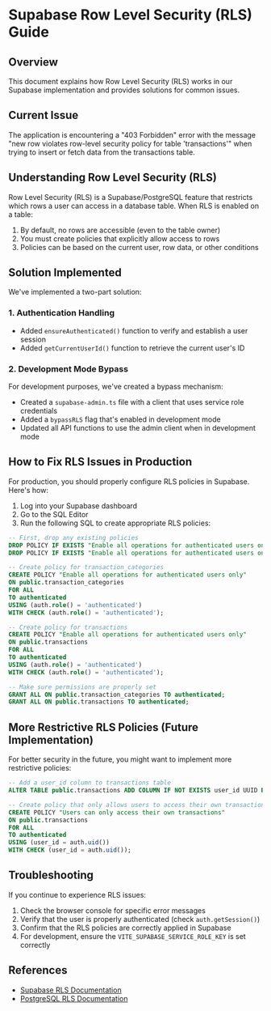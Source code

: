 # Supabase Row Level Security (RLS) Guide

## Overview

This document explains how Row Level Security (RLS) works in our Supabase implementation and provides solutions for common issues.

## Current Issue

The application is encountering a "403 Forbidden" error with the message "new row violates row-level security policy for table 'transactions'" when trying to insert or fetch data from the transactions table.

## Understanding Row Level Security (RLS)

Row Level Security (RLS) is a Supabase/PostgreSQL feature that restricts which rows a user can access in a database table. When RLS is enabled on a table:

1. By default, no rows are accessible (even to the table owner)
2. You must create policies that explicitly allow access to rows
3. Policies can be based on the current user, row data, or other conditions

## Solution Implemented

We've implemented a two-part solution:

### 1. Authentication Handling

- Added `ensureAuthenticated()` function to verify and establish a user session
- Added `getCurrentUserId()` function to retrieve the current user's ID

### 2. Development Mode Bypass

For development purposes, we've created a bypass mechanism:

- Created a `supabase-admin.ts` file with a client that uses service role credentials
- Added a `bypassRLS` flag that's enabled in development mode
- Updated all API functions to use the admin client when in development mode

## How to Fix RLS Issues in Production

For production, you should properly configure RLS policies in Supabase. Here's how:

1. Log into your Supabase dashboard
2. Go to the SQL Editor
3. Run the following SQL to create appropriate RLS policies:

```sql
-- First, drop any existing policies
DROP POLICY IF EXISTS "Enable all operations for authenticated users only" ON public.transaction_categories;
DROP POLICY IF EXISTS "Enable all operations for authenticated users only" ON public.transactions;

-- Create policy for transaction_categories
CREATE POLICY "Enable all operations for authenticated users only"
ON public.transaction_categories
FOR ALL
TO authenticated
USING (auth.role() = 'authenticated')
WITH CHECK (auth.role() = 'authenticated');

-- Create policy for transactions
CREATE POLICY "Enable all operations for authenticated users only"
ON public.transactions
FOR ALL
TO authenticated
USING (auth.role() = 'authenticated')
WITH CHECK (auth.role() = 'authenticated');

-- Make sure permissions are properly set
GRANT ALL ON public.transaction_categories TO authenticated;
GRANT ALL ON public.transactions TO authenticated;
```

## More Restrictive RLS Policies (Future Implementation)

For better security in the future, you might want to implement more restrictive policies:

```sql
-- Add a user_id column to transactions table
ALTER TABLE public.transactions ADD COLUMN IF NOT EXISTS user_id UUID REFERENCES auth.users(id);

-- Create policy that only allows users to access their own transactions
CREATE POLICY "Users can only access their own transactions"
ON public.transactions
FOR ALL
TO authenticated
USING (user_id = auth.uid())
WITH CHECK (user_id = auth.uid());
```

## Troubleshooting

If you continue to experience RLS issues:

1. Check the browser console for specific error messages
2. Verify that the user is properly authenticated (check `auth.getSession()`)
3. Confirm that the RLS policies are correctly applied in Supabase
4. For development, ensure the `VITE_SUPABASE_SERVICE_ROLE_KEY` is set correctly

## References

- [Supabase RLS Documentation](https://supabase.com/docs/guides/auth/row-level-security)
- [PostgreSQL RLS Documentation](https://www.postgresql.org/docs/current/ddl-rowsecurity.html)
